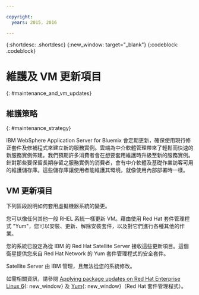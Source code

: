 ```yaml
---

copyright:
  years: 2015, 2016

---
```


{:shortdesc: .shortdesc}
{:new_window: target="_blank"}
{:codeblock: .codeblock}

# 維護及 VM 更新項目
{: #maintenance_and_vm_updates}

## 維護策略
{: #maintenance_strategy}

IBM WebSphere Application Server for Bluemix 會定期更新，確保使用現行修正套件及修補程式來建立新的服務實例。雲端為中介軟體管理帶來了輕鬆而快速的新服務實例佈建。我們預期許多消費者會在想要套用維護時升級至新的服務實例。針對那些要保留長期存留之服務實例的消費者，會有中介軟體及基礎作業訪客可用的維護儲存庫。這些儲存庫讓使用者能維護其環境，就像使用內部部署時一樣。

## VM 更新項目

下列區段說明如何套用虛擬機器系統的變更。

您可以像任何其他一般 RHEL 系統一樣更新 VM。藉由使用 Red Hat 套件管理程式 "Yum"，您可以安裝、更新、解除安裝套件，以及對它們進行各種其他的作業。

您的系統已設定為從 IBM 的 Red Hat Satellite Server 接收這些更新項目。這個衛星提供您來自 Red Hat Network 的 Yum 套件管理程式的安全套件。

Satellite Server 由 IBM 管理，且無法從您的系統修改。

如需相關資訊，請參閱 [Applying package updates on Red Hat Enterprise Linux 6](https://access.redhat.com/articles/11258#rhel6){: new_window} 及 [Yum](https://access.redhat.com/documentation/en-US/Red_Hat_Enterprise_Linux/6/html/Deployment_Guide/ch-yum.html){: new_window}（Red Hat 套件管理程式）。
